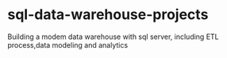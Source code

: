 # sql-data-warehouse-projects
Building a modem data warehouse with sql server, including ETL process,data modeling and analytics 

